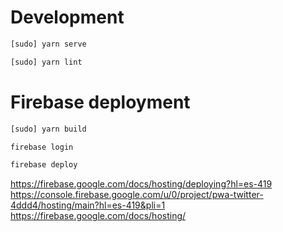 # Development

```bash
[sudo] yarn serve
```

```bash
[sudo] yarn lint
```

# Firebase deployment

```bash
[sudo] yarn build
```

```bash
firebase login
```

```bash
firebase deploy
```

https://firebase.google.com/docs/hosting/deploying?hl=es-419
https://console.firebase.google.com/u/0/project/pwa-twitter-4ddd4/hosting/main?hl=es-419&pli=1
https://firebase.google.com/docs/hosting/
